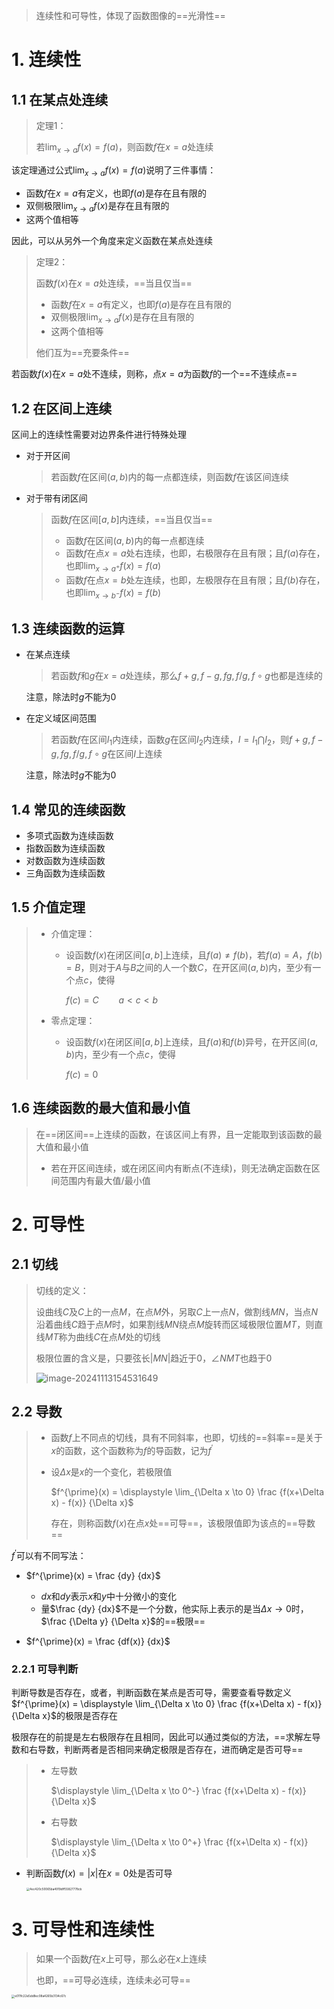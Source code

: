 > 连续性和可导性，体现了函数图像的==光滑性==

# 1. 连续性

## 1.1 在某点处连续

> 定理1：
>
> 若$\displaystyle \lim_{x \to a}f(x) = f(a)$，则函数$f$在$x=a$处连续

该定理通过公式$\displaystyle \lim_{x \to a}f(x) = f(a)$说明了三件事情：

- 函数$f$在$x=a$有定义，也即$f(a)$是存在且有限的
- 双侧极限$\displaystyle \lim_{x \to a}f(x)$是存在且有限的
- 这两个值相等

因此，可以从另外一个角度来定义函数在某点处连续

> 定理2：
>
> 函数$f(x)$在$x=a$处连续，==当且仅当==
>
> - 函数$f$在$x=a$有定义，也即$f(a)$是存在且有限的
> - 双侧极限$\displaystyle \lim_{x \to a}f(x)$是存在且有限的
> - 这两个值相等
>
> 他们互为==充要条件==

若函数$f(x)$在$x=a$处不连续，则称，点$x=a$为函数$f$的一个==不连续点==

## 1.2 在区间上连续

区间上的连续性需要对边界条件进行特殊处理

- 对于开区间

    > 若函数$f$在区间$(a, b)$内的每一点都连续，则函数$f$在该区间连续

- 对于带有闭区间

    > 函数$f$在区间$[a, b]$内连续，==当且仅当==
    >
    > - 函数$f$在区间$(a, b)$内的每一点都连续
    > - 函数$f$在点$x=a$处右连续，也即，右极限存在且有限；且$f(a)$存在，也即$\displaystyle \lim_{x \to a^+} f(x)= f(a)$
    > - 函数$f$在点$x=b$处左连续，也即，左极限存在且有限；且$f(b)$存在，也即$\displaystyle \lim_{x \to b^-} f(x)= f(b)$

    

## 1.3 连续函数的运算

- 在某点连续

    > 若函数$f$和$g$在$x=a$处连续，那么$f+g, f-g, fg, f/g, f \circ g$也都是连续的

    注意，除法时$g$不能为0

- 在定义域区间范围

    > 若函数$f$在区间$I_1$内连续，函数$g$在区间$I_2$内连续，$I = I_1 \bigcap I_2$，则$f+g, f-g, fg, f/g, f \circ g$在区间$I$上连续

    注意，除法时$g$不能为0

## 1.4 常见的连续函数

- 多项式函数为连续函数
- 指数函数为连续函数
- 对数函数为连续函数
- 三角函数为连续函数

## 1.5 介值定理

> - 介值定理：
>
>     - 设函数$f(x)$在闭区间$[a, b]$上连续，且$f(a) \neq f(b)$，若$f(a) = A$，$f(b) = B$，则对于$A$与$B$之间的人一个数$C$，在开区间$(a, b)$内，至少有一个点$c$，使得
>
>         $f(c) = C \qquad a < c < b$
>
> - 零点定理：
>
>     - 设函数$f(x)$在闭区间$[a, b]$上连续，且$f(a)$和$f(b)$异号，在开区间$(a, b)$内，至少有一个点$c$，使得
>
>         $f(c) = 0$

## 1.6 连续函数的最大值和最小值

> 在==闭区间==上连续的函数，在该区间上有界，且一定能取到该函数的最大值和最小值
>
> - 若在开区间连续，或在闭区间内有断点(不连续)，则无法确定函数在区间范围内有最大值/最小值

# 2. 可导性

## 2.1 切线

> 切线的定义：
>
> 设曲线$C$及$C$上的一点$M$，在点$M$外，另取$C$上一点$N$，做割线$MN$，当点$N$沿着曲线$C$趋于点$M$时，如果割线$MN$绕点$M$旋转而区域极限位置$MT$，则直线$MT$称为曲线$C$在点$M$处的切线
>
> 极限位置的含义是，只要弦长$|MN|$趋近于0，$\angle NMT$也趋于0
>
> ![image-20241113154531649](<chap 5 连续性和可导性.assets/image-20241113154531649.png>)

## 2.2 导数

> - 函数$f$上不同点的切线，具有不同斜率，也即，切线的==斜率==是关于$x$的函数，这个函数称为$f$的导函数，记为$f^{\prime}$
>
> - 设$\Delta x$是$x$的一个变化，若极限值
>
>     $f^{\prime}(x) = \displaystyle \lim_{\Delta x \to 0} \frac {f(x+\Delta x) - f(x)} {\Delta x}$
>
>     存在，则称函数$f(x)$在点$x$处==可导==，该极限值即为该点的==导数==

$f^{\prime}$可以有不同写法：

- $f^{\prime}(x) = \frac {dy} {dx}$
    - $dx$和$dy$表示$x$和$y$中十分微小的变化
    - 量$\frac {dy} {dx}$不是一个分数，他实际上表示的是当$\Delta x \to 0$时，$\frac {\Delta y} {\Delta x}$的==极限==

- $f^{\prime}(x) = \frac {df(x)} {dx}$

### 2.2.1 可导判断

判断导数是否存在，或者，判断函数在某点是否可导，需要查看导数定义$f^{\prime}(x) = \displaystyle \lim_{\Delta x \to 0} \frac {f(x+\Delta x) - f(x)} {\Delta x}$的极限是否存在

极限存在的前提是左右极限存在且相同，因此可以通过类似的方法，==求解左导数和右导数，判断两者是否相同来确定极限是否存在，进而确定是否可导==

> - 左导数
>
>     $\displaystyle \lim_{\Delta x \to 0^-} \frac {f(x+\Delta x) - f(x)} {\Delta x}$
>
> - 右导数
>
>     $\displaystyle \lim_{\Delta x \to 0^+} \frac {f(x+\Delta x) - f(x)} {\Delta x}$

- 判断函数$f(x) = |x|$在$x=0$处是否可导

    <img src="chap 5 连续性和可导性.assets/4ec420c50065ba4919dff55827778cb.jpg" alt="4ec420c50065ba4919dff55827778cb" style="zoom:33%;" />

# 3. 可导性和连续性

> 如果一个函数$f$在$x$上可导，那么必在$x$上连续
>
> 也即，==可导必连续，连续未必可导==

<img src="chap 5 连续性和可导性.assets/e011fc22e5dd8ec08a4265b3134c67c.jpg" alt="e011fc22e5dd8ec08a4265b3134c67c" style="zoom: 33%;" />